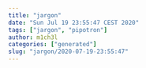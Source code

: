 ```yaml
---
title: "jargon"
date: "Sun Jul 19 23:55:47 CEST 2020"
tags: ["jargon", "pipotron"]
author: m1ch3l
categories: ["generated"]
slug: "jargon/2020-07-19-23:55:47"
---
```



